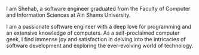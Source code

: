 I am Shehab, a software engineer graduated from the Faculty of Computer and Information Sciences at Ain Shams University.

I am a passionate software engineer with a deep love for programming and an extensive knowledge of computers. 
As a self-proclaimed computer geek, I find immense joy and satisfaction in delving into the intricacies of software development and exploring the ever-evolving world of technology.


